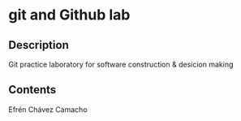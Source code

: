 # git and Github lab

<h2>Description</h2>

Git practice laboratory for software construction & desicion making

<h2>Contents</h2>

Efrén Chávez Camacho
